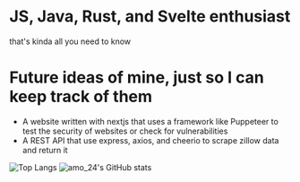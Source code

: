 # JS, Java, Rust, and Svelte enthusiast

that's kinda all you need to know

# Future ideas of mine, just so I can keep track of them

- A website written with nextjs that uses a framework like Puppeteer to test the security of websites or check for vulnerabilities
- A REST API that use express, axios, and cheerio to scrape zillow data and return it

![Top Langs](https://github-readme-stats.vercel.app/api/top-langs/?username=IMakeDiscordBots&theme=radical)
![amo_24's GitHub stats](https://github-readme-stats.vercel.app/api?username=IMakeDiscordBots&theme=radical)
